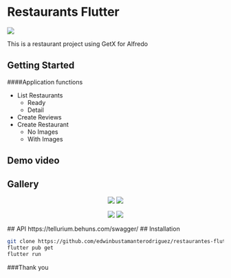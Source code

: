 # Restaurants Flutter

![](https://github.com/edwinbustamanterodriguez/restaurantes-flutter/master/external/logo.svg)

This is a restaurant project using GetX for Alfredo

## Getting Started

####Application functions

* List Restaurants
    - Ready
    - Detail
* Create Reviews
* Create Restaurant
    - No Images
    - With Images

## Demo video

## Gallery
<p align='center'>
    <img src="https://github.com/edwinbustamanterodriguez/restaurantes-flutter/master/external/screenshot1.jpg" />
   <img src="https://github.com/edwinbustamanterodriguez/restaurantes-flutter/master/external/screenshot2.jpg" />
</p>
<p align='center'>
    <img src="https://github.com/edwinbustamanterodriguez/restaurantes-flutter/master/external/screenshot3.jpg" />
   <img src="https://github.com/edwinbustamanterodriguez/restaurantes-flutter/master/external/screenshot4.jpg" />
</p>
## API
https://tellurium.behuns.com/swagger/
## Installation

```sh
git clone https://github.com/edwinbustamanterodriguez/restaurantes-flutter.git
flutter pub get
flutter run
```


###Thank you